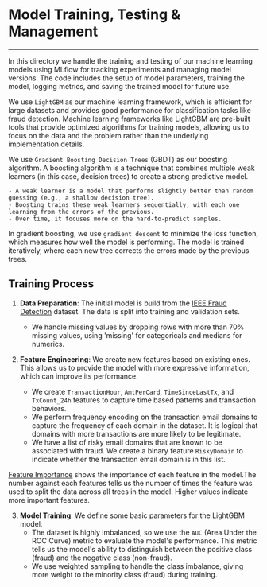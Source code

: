 # Model Training, Testing & Management

---

In this directory we handle the training and testing of our machine learning models using MLflow for tracking experiments and managing model versions. The code includes the setup of model parameters, training the model, logging metrics, and saving the trained model for future use.

We use `LightGBM` as our machine learning framework, which is efficient for large datasets and provides good performance for classification tasks like fraud detection. Machine learning frameworks like LightGBM are pre-built tools that provide optimized algorithms for training models, allowing us to focus on the data and the problem rather than the underlying implementation details.

We use `Gradient Boosting Decision Trees` (GBDT) as our boosting algorithm. A boosting algorithm is a technique that combines multiple weak learners (in this case, decision trees) to create a strong predictive model.

    - A weak learner is a model that performs slightly better than random guessing (e.g., a shallow decision tree).
    - Boosting trains these weak learners sequentially, with each one learning from the errors of the previous.
    - Over time, it focuses more on the hard-to-predict samples.

In gradient boosting, we use `gradient descent` to minimize the loss function, which measures how well the model is performing. The model is trained iteratively, where each new tree corrects the errors made by the previous trees.

## Training Process

1. **Data Preparation**: The initial model is build from the [IEEE Fraud Detection](https://www.kaggle.com/c/ieee-fraud-detection/data) dataset. The data is split into training and validation sets.

   - We handle missing values by dropping rows with more than 70% missing values, using 'missing' for categoricals and medians for numerics.

2. **Feature Engineering**: We create new features based on existing ones. This allows us to provide the model with more expressive information, which can improve its performance.
   - We create `TransactionHour`, `AmtPerCard`, `TimeSinceLastTx`, and `TxCount_24h` features to capture time based patterns and transaction behaviors.
   - We perform frequency encoding on the transaction email domains to capture the frequency of each domain in the dataset. It is logical that domains with more transactions are more likely to be legitimate.
   - We have a list of risky email domains that are known to be associated with fraud. We create a binary feature `RiskyDomain` to indicate whether the transaction email domain is in this list.

[Feature Importance](./extra/Figure_1.png) shows the importance of each feature in the model.The number against each features tells us the number of times the feature was used to split the data across all trees in the model. Higher values indicate more important features.

3. **Model Training**: We define some basic parameters for the LightGBM model.
   - The dataset is highly imbalanced, so we use the `AUC` (Area Under the ROC Curve) metric to evaluate the model's performance. This metric tells us the model's ability to distinguish between the positive class (fraud) and the negative class (non-fraud).
   - We use weighted sampling to handle the class imbalance, giving more weight to the minority class (fraud) during training.
